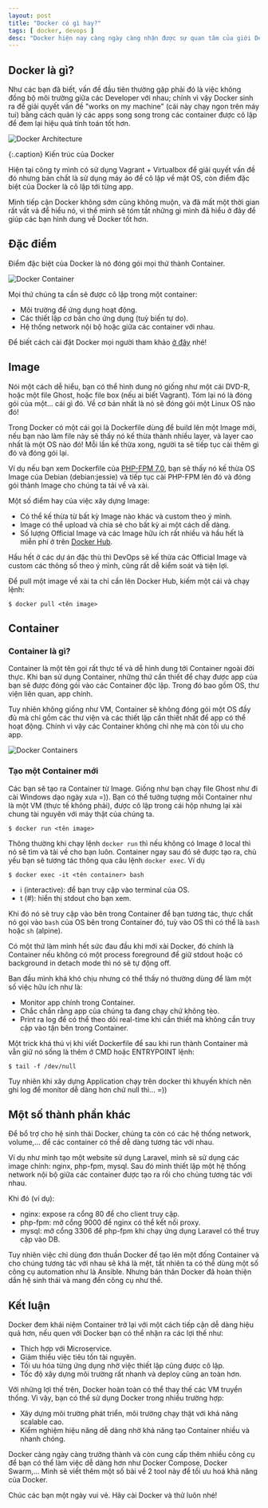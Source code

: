 ```yaml
---
layout: post
title: "Docker có gì hay?"
tags: [ docker, devops ]
desc: "Docker hiện nay càng ngày càng nhận được sự quan tâm của giới DevOps, thực ra không chỉ riêng DevOps mà Developer cũng rất chú ý. Vậy chúng ta sẽ tìm hiểu xem Docker là gì, và tại sao nó lại quan tâm nhiều đến vậy."
---
```


## Docker là gì?

Như các bạn đã biết, vấn đề đầu tiên thường gặp phải đó là việc không đồng bộ môi trường giữa các Developer với nhau; chính vì vậy Docker sinh ra để giải quyết vấn đề "works on my machine" (cái này chạy ngon trên máy tui) bằng cách quản lý các apps song song trong các container được cô lập để đem lại hiệu quả tính toán tốt hơn.

![Docker Architecture](https://docs.docker.com/engine/images/architecture.svg)

{:.caption}
Kiến trúc của Docker

Hiện tại công ty mình có sử dụng Vagrant + Virtualbox để giải quyết vấn đề đó nhưng bản chất là sử dụng máy ảo để cô lập về mặt OS, còn điểm đặc biệt của Docker là cô lập tới từng app.

Mình tiếp cận Docker không sớm cũng không muộn, và đã mất một thời gian rất vất vả để hiểu nó, vì thế mình sẽ tóm tắt những gì mình đã hiểu ở đây để giúp các bạn hình dung về Docker tốt hơn.

## Đặc điểm

Điểm đặc biệt của Docker là nó đóng gói mọi thứ thành Container.

![Docker Container](https://www.docker.com/sites/default/files/d8/styles/large/public/2018-11/container-what-is-container.png)

Mọi thứ chúng ta cần sẽ được cô lập trong một container:

* Môi trường để ứng dụng hoạt động.
* Các thiết lập cơ bản cho ứng dụng (tuỳ biến tự do).
* Hệ thống network nội bộ hoặc giữa các container với nhau.

Để biết cách cài đặt Docker mọi người tham khảo [ở đây](https://docs.docker.com/engine/installation/) nhé!

## Image

Nói một cách dễ hiểu, bạn có thể hình dung nó giống như một cái DVD-R, hoặc một file Ghost, hoặc file box (nếu ai biết Vagrant). Tóm lại nó là đóng gói của một... cái gì đó. Về cơ bản nhất là nó sẽ đóng gói một Linux OS nào đó!

Trong Docker có một cái gọi là Dockerfile dùng để build lên một Image mới, nếu bạn nào làm file này sẽ thấy nó kế thừa thành nhiều layer, và layer cao nhất là một OS nào đó! Mỗi lần kế thừa xong, người ta sẽ tiếp tục cài thêm gì đó và đóng gói lại.

Ví dụ nếu bạn xem Dockerfile của [PHP-FPM 7.0](https://github.com/docker-library/php/blob/0792ba42f0ea7435ceb26b42a066274e028b30e3/7.0/fpm/Dockerfile), bạn sẽ thấy nó kế thừa OS Image của Debian (debian:jessie) và tiếp tục cài PHP-FPM lên đó và đóng gói thành Image cho chúng ta tải về và xài.

Một số điểm hay của việc xây dựng Image:

* Có thể kế thừa từ bất kỳ Image nào khác và custom theo ý mình.
* Image có thể upload và chia sẻ cho bất kỳ ai một cách dễ dàng.
* Số lượng Official Image và các Image hữu ích rất nhiều và hầu hết là miễn phí ở trên [Docker Hub](https://hub.docker.com).

Hầu hết ở các dự án đặc thù thì DevOps sẽ kế thừa các Official Image và custom các thông số theo ý mình, cũng rất dễ kiểm soát và tiện lợi.

Để pull một image về xài ta chỉ cần lên Docker Hub, kiếm một cái và chạy lệnh:

```shell
$ docker pull <tên image>
```

## Container

### Container là gì?

Container là một tên gọi rất thực tế và dễ hình dung tới Container ngoài đời thực. Khi bạn sử dụng Container, những thứ cần thiết để chạy được app của bạn sẽ được đóng gói vào các Container độc lập. Trong đó bao gồm OS, thư viện liên quan, app chính.

Tuy nhiên không giống như VM, Container sẽ không đóng gói một OS đầy đủ mà chỉ gồm các thư viện và các thiết lập cần thiết nhất để app có thể hoạt động. Chính vì vậy các Container không chỉ nhẹ mà còn tối ưu cho app.

![Docker Containers](https://www.docker.com/sites/default/files/group_5622_0.png)

### Tạo một Container mới

Các bạn sẽ tạo ra Container từ Image. Giống như bạn chạy file Ghost như đi cài Windows dạo ngày xưa =)). Bạn có thể tưởng tượng mỗi Container như là một VM (thực tế không phải), được cô lập trong cái hộp nhưng lại xài chung tài nguyên với máy thật của chúng ta.

```shell
$ docker run <tên image>
```

Thông thường khi chạy lệnh `docker run` thì nếu không có Image ở local thì nó sẽ tìm và tải về cho bạn luôn. Container ngay sau đó sẽ được tạo ra, chủ yếu bạn sẽ tương tác thông qua câu lệnh `docker exec`. Ví dụ

```shell
$ docker exec -it <tên container> bash
```

* i (interactive): để bạn truy cập vào terminal của OS.
* t (#): hiển thị stdout cho bạn xem.

Khi đó nó sẽ truy cập vào bên trong Container để bạn tương tác, thực chất nó gọi vào `bash` của OS bên trong Container đó, tuỳ vào OS thì có thể là `bash` hoặc `sh` (alpine).

Có một thứ làm mình hết sức đau đầu khi mới xài Docker, đó chính là Container nếu không có một process foreground để giữ stdout hoặc có background in detach mode thì nó sẽ tự động off.

Ban đầu mình khá khó chịu nhưng có thể thấy nó thường dùng để làm một số việc hữu ích như là:

* Monitor app chính trong Container.
* Chắc chắn rằng app của chúng ta đang chạy chứ không tèo.
* Print ra log để có thể theo dõi real-time khi cần thiết mà không cần truy cập vào tận bên trong Container.

Một trick khá thú vị khi viết Dockerfile để sau khi run thành Container mà vẫn giữ nó sống là thêm ở CMD hoặc ENTRYPOINT lệnh:

```shell
$ tail -f /dev/null
```

Tuy nhiên khi xây dựng Application chạy trên docker thì khuyến khích nên ghi log để monitor dễ dàng hơn chứ null thì... =))

## Một số thành phần khác

Để bổ trợ cho hệ sinh thái Docker, chúng ta còn có các hệ thống network, volume,... để các container có thể dễ dàng tương tác với nhau.

Ví dụ như mình tạo một website sử dụng Laravel, mình sẽ sử dụng các image chính: nginx, php-fpm, mysql. Sau đó mình thiết lập một hệ thống network nội bộ giữa các container được tạo ra rồi cho chúng tương tác với nhau.

Khi đó (ví dụ):

* nginx: expose ra cổng 80 để cho client truy cập.
* php-fpm: mở cổng 9000 để nginx có thể kết nối proxy.
* mysql: mở cổng 3306 để php-fpm khi chạy ứng dụng Laravel có thể truy cập vào DB.

Tuy nhiên việc chỉ dùng đơn thuần Docker để tạo lên một đống Container và cho chúng tương tác với nhau sẽ khá là mệt, tất nhiên ta có thể dùng một số công cụ automation như là Ansible. Nhưng bản thân Docker đã hoàn thiện dần hệ sinh thái và mang đến công cụ như thế.

## Kết luận

Docker đem khái niệm Container trở lại với một cách tiếp cận dễ dàng hiệu quả hơn, nếu quen với Docker bạn có thể nhận ra các lợi thế như:

* Thích hợp với Microservice.
* Giảm thiểu việc tiêu tốn tài nguyên.
* Tối ưu hóa từng ứng dụng nhờ việc thiết lập cũng được cô lập.
* Tốc độ xây dựng môi trường rất nhanh và deploy cũng an toàn hơn.

Với những lợi thế trên, Docker hoàn toàn có thể thay thế các VM truyền thống. Vì vậy, bạn có thể sử dụng Docker trong nhiều trường hợp:

* Xây dựng môi trường phát triển, môi trường chạy thật với khả năng scalable cao.
* Kiểm nghiệm hiệu năng dễ dàng nhờ khả năng tạo Container nhiều và nhanh chóng.

Docker càng ngày càng trưởng thành và còn cung cấp thêm nhiều công cụ để bạn có thể làm việc dễ dàng hơn như Docker Compose, Docker Swarm,... Mình sẽ viết thêm một số bài về 2 tool này để tối ưu hoá khả năng của Docker.

Chúc các bạn một ngày vui vẻ. Hãy cài Docker và thử luôn nhé!
